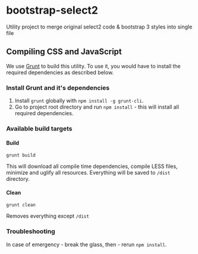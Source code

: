 bootstrap-select2
=================

Utility project to merge original select2 code &amp; bootstrap 3 styles into single file

## Compiling CSS and JavaScript

We use [Grunt](http://gruntjs.com/) to build this utility.
To use it, you would have to install the required dependencies as described below.

### Install Grunt and it's dependencies

1. Install `grunt` globally with `npm install -g grunt-cli`.
2. Go to project root directory and run `npm install` - this will install all required dependencies.

### Available build targets

#### Build

```
grunt build
```

This will download all compile time dependencies, compile LESS files, minimize and uglify all resources. Everything will be saved to `/dist` directory.

#### Clean

```
grunt clean
```

Removes everything except `/dist`

### Troubleshooting

In case of emergency - break the glass, then - rerun `npm install`.

